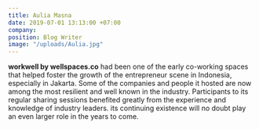 ```yaml
---
title: Aulia Masna
date: 2019-07-01 13:13:00 +07:00
company: 
position: Blog Writer
image: "/uploads/Aulia.jpg"
---
```


**workwell by wellspaces.co** had been one of the early co-working spaces that helped foster the growth of the entrepreneur scene in Indonesia, especially in Jakarta. Some of the companies and people it hosted are now among the most resilient and well known in the industry. Participants to its regular sharing sessions benefited greatly from the experience and knowledge of industry leaders. its continuing existence will no doubt play an even larger role in the years to come.